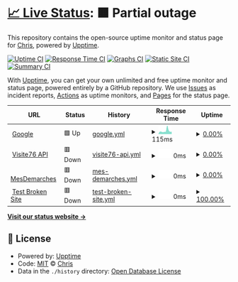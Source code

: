 # [📈 Live Status](https://PragmaChris.github.io/uptime): <!--live status--> **🟧 Partial outage**

This repository contains the open-source uptime monitor and status page for [Chris](https://PragmaChris.github.io/uptime), powered by [Upptime](https://github.com/upptime/upptime).

[![Uptime CI](https://github.com/PragmaChris/uptime/workflows/Uptime%20CI/badge.svg)](https://github.com/PragmaChris/uptime/actions?query=workflow%3A%22Uptime+CI%22)
[![Response Time CI](https://github.com/PragmaChris/uptime/workflows/Response%20Time%20CI/badge.svg)](https://github.com/PragmaChris/uptime/actions?query=workflow%3A%22Response+Time+CI%22)
[![Graphs CI](https://github.com/PragmaChris/uptime/workflows/Graphs%20CI/badge.svg)](https://github.com/PragmaChris/uptime/actions?query=workflow%3A%22Graphs+CI%22)
[![Static Site CI](https://github.com/PragmaChris/uptime/workflows/Static%20Site%20CI/badge.svg)](https://github.com/PragmaChris/uptime/actions?query=workflow%3A%22Static+Site+CI%22)
[![Summary CI](https://github.com/PragmaChris/uptime/workflows/Summary%20CI/badge.svg)](https://github.com/PragmaChris/uptime/actions?query=workflow%3A%22Summary+CI%22)

With [Upptime](https://upptime.js.org), you can get your own unlimited and free uptime monitor and status page, powered entirely by a GitHub repository. We use [Issues](https://github.com/PragmaChris/uptime/issues) as incident reports, [Actions](https://github.com/PragmaChris/uptime/actions) as uptime monitors, and [Pages](https://PragmaChris.github.io/uptime) for the status page.

<!--start: status pages-->
<!-- This summary is generated by Upptime (https://github.com/upptime/upptime) -->
<!-- Do not edit this manually, your changes will be overwritten -->
<!-- prettier-ignore -->
| URL | Status | History | Response Time | Uptime |
| --- | ------ | ------- | ------------- | ------ |
| <img alt="" src="https://icons.duckduckgo.com/ip3/www.google.com.ico" height="13"> [Google](https://www.google.com) | 🟩 Up | [google.yml](https://github.com/PragmaChris/uptime/commits/HEAD/history/google.yml) | <details><summary><img alt="Response time graph" src="./graphs/google/response-time-week.png" height="20"> 115ms</summary><br><a href="https://PragmaChris.github.io/uptime/history/google"><img alt="Response time 122" src="https://img.shields.io/endpoint?url=https%3A%2F%2Fraw.githubusercontent.com%2FPragmaChris%2Fuptime%2FHEAD%2Fapi%2Fgoogle%2Fresponse-time.json"></a><br><a href="https://PragmaChris.github.io/uptime/history/google"><img alt="24-hour response time 66" src="https://img.shields.io/endpoint?url=https%3A%2F%2Fraw.githubusercontent.com%2FPragmaChris%2Fuptime%2FHEAD%2Fapi%2Fgoogle%2Fresponse-time-day.json"></a><br><a href="https://PragmaChris.github.io/uptime/history/google"><img alt="7-day response time 115" src="https://img.shields.io/endpoint?url=https%3A%2F%2Fraw.githubusercontent.com%2FPragmaChris%2Fuptime%2FHEAD%2Fapi%2Fgoogle%2Fresponse-time-week.json"></a><br><a href="https://PragmaChris.github.io/uptime/history/google"><img alt="30-day response time 148" src="https://img.shields.io/endpoint?url=https%3A%2F%2Fraw.githubusercontent.com%2FPragmaChris%2Fuptime%2FHEAD%2Fapi%2Fgoogle%2Fresponse-time-month.json"></a><br><a href="https://PragmaChris.github.io/uptime/history/google"><img alt="1-year response time 122" src="https://img.shields.io/endpoint?url=https%3A%2F%2Fraw.githubusercontent.com%2FPragmaChris%2Fuptime%2FHEAD%2Fapi%2Fgoogle%2Fresponse-time-year.json"></a></details> | <details><summary><a href="https://PragmaChris.github.io/uptime/history/google">0.00%</a></summary><a href="https://PragmaChris.github.io/uptime/history/google"><img alt="All-time uptime 7.57%" src="https://img.shields.io/endpoint?url=https%3A%2F%2Fraw.githubusercontent.com%2FPragmaChris%2Fuptime%2FHEAD%2Fapi%2Fgoogle%2Fuptime.json"></a><br><a href="https://PragmaChris.github.io/uptime/history/google"><img alt="24-hour uptime 0.00%" src="https://img.shields.io/endpoint?url=https%3A%2F%2Fraw.githubusercontent.com%2FPragmaChris%2Fuptime%2FHEAD%2Fapi%2Fgoogle%2Fuptime-day.json"></a><br><a href="https://PragmaChris.github.io/uptime/history/google"><img alt="7-day uptime 0.00%" src="https://img.shields.io/endpoint?url=https%3A%2F%2Fraw.githubusercontent.com%2FPragmaChris%2Fuptime%2FHEAD%2Fapi%2Fgoogle%2Fuptime-week.json"></a><br><a href="https://PragmaChris.github.io/uptime/history/google"><img alt="30-day uptime 1.38%" src="https://img.shields.io/endpoint?url=https%3A%2F%2Fraw.githubusercontent.com%2FPragmaChris%2Fuptime%2FHEAD%2Fapi%2Fgoogle%2Fuptime-month.json"></a><br><a href="https://PragmaChris.github.io/uptime/history/google"><img alt="1-year uptime 7.57%" src="https://img.shields.io/endpoint?url=https%3A%2F%2Fraw.githubusercontent.com%2FPragmaChris%2Fuptime%2FHEAD%2Fapi%2Fgoogle%2Fuptime-year.json"></a></details>
| <img alt="" src="https://icons.duckduckgo.com/ip3/visite76.seinemaritime.fr.ico" height="13"> [Visite76 API](https://visite76.seinemaritime.fr/visite76-backend-ws/application/versions) | 🟥 Down | [visite76-api.yml](https://github.com/PragmaChris/uptime/commits/HEAD/history/visite76-api.yml) | <details><summary><img alt="Response time graph" src="./graphs/visite76-api/response-time-week.png" height="20"> 0ms</summary><br><a href="https://PragmaChris.github.io/uptime/history/visite76-api"><img alt="Response time 0" src="https://img.shields.io/endpoint?url=https%3A%2F%2Fraw.githubusercontent.com%2FPragmaChris%2Fuptime%2FHEAD%2Fapi%2Fvisite76-api%2Fresponse-time.json"></a><br><a href="https://PragmaChris.github.io/uptime/history/visite76-api"><img alt="24-hour response time 0" src="https://img.shields.io/endpoint?url=https%3A%2F%2Fraw.githubusercontent.com%2FPragmaChris%2Fuptime%2FHEAD%2Fapi%2Fvisite76-api%2Fresponse-time-day.json"></a><br><a href="https://PragmaChris.github.io/uptime/history/visite76-api"><img alt="7-day response time 0" src="https://img.shields.io/endpoint?url=https%3A%2F%2Fraw.githubusercontent.com%2FPragmaChris%2Fuptime%2FHEAD%2Fapi%2Fvisite76-api%2Fresponse-time-week.json"></a><br><a href="https://PragmaChris.github.io/uptime/history/visite76-api"><img alt="30-day response time 0" src="https://img.shields.io/endpoint?url=https%3A%2F%2Fraw.githubusercontent.com%2FPragmaChris%2Fuptime%2FHEAD%2Fapi%2Fvisite76-api%2Fresponse-time-month.json"></a><br><a href="https://PragmaChris.github.io/uptime/history/visite76-api"><img alt="1-year response time 0" src="https://img.shields.io/endpoint?url=https%3A%2F%2Fraw.githubusercontent.com%2FPragmaChris%2Fuptime%2FHEAD%2Fapi%2Fvisite76-api%2Fresponse-time-year.json"></a></details> | <details><summary><a href="https://PragmaChris.github.io/uptime/history/visite76-api">0.00%</a></summary><a href="https://PragmaChris.github.io/uptime/history/visite76-api"><img alt="All-time uptime 0.00%" src="https://img.shields.io/endpoint?url=https%3A%2F%2Fraw.githubusercontent.com%2FPragmaChris%2Fuptime%2FHEAD%2Fapi%2Fvisite76-api%2Fuptime.json"></a><br><a href="https://PragmaChris.github.io/uptime/history/visite76-api"><img alt="24-hour uptime 0.00%" src="https://img.shields.io/endpoint?url=https%3A%2F%2Fraw.githubusercontent.com%2FPragmaChris%2Fuptime%2FHEAD%2Fapi%2Fvisite76-api%2Fuptime-day.json"></a><br><a href="https://PragmaChris.github.io/uptime/history/visite76-api"><img alt="7-day uptime 0.00%" src="https://img.shields.io/endpoint?url=https%3A%2F%2Fraw.githubusercontent.com%2FPragmaChris%2Fuptime%2FHEAD%2Fapi%2Fvisite76-api%2Fuptime-week.json"></a><br><a href="https://PragmaChris.github.io/uptime/history/visite76-api"><img alt="30-day uptime 1.38%" src="https://img.shields.io/endpoint?url=https%3A%2F%2Fraw.githubusercontent.com%2FPragmaChris%2Fuptime%2FHEAD%2Fapi%2Fvisite76-api%2Fuptime-month.json"></a><br><a href="https://PragmaChris.github.io/uptime/history/visite76-api"><img alt="1-year uptime 0.00%" src="https://img.shields.io/endpoint?url=https%3A%2F%2Fraw.githubusercontent.com%2FPragmaChris%2Fuptime%2FHEAD%2Fapi%2Fvisite76-api%2Fuptime-year.json"></a></details>
| <img alt="" src="https://icons.duckduckgo.com/ip3/mesdemarches.seinemaritime.fr.ico" height="13"> [MesDemarches](https://mesdemarches.seinemaritime.fr) | 🟥 Down | [mes-demarches.yml](https://github.com/PragmaChris/uptime/commits/HEAD/history/mes-demarches.yml) | <details><summary><img alt="Response time graph" src="./graphs/mes-demarches/response-time-week.png" height="20"> 0ms</summary><br><a href="https://PragmaChris.github.io/uptime/history/mes-demarches"><img alt="Response time 0" src="https://img.shields.io/endpoint?url=https%3A%2F%2Fraw.githubusercontent.com%2FPragmaChris%2Fuptime%2FHEAD%2Fapi%2Fmes-demarches%2Fresponse-time.json"></a><br><a href="https://PragmaChris.github.io/uptime/history/mes-demarches"><img alt="24-hour response time 0" src="https://img.shields.io/endpoint?url=https%3A%2F%2Fraw.githubusercontent.com%2FPragmaChris%2Fuptime%2FHEAD%2Fapi%2Fmes-demarches%2Fresponse-time-day.json"></a><br><a href="https://PragmaChris.github.io/uptime/history/mes-demarches"><img alt="7-day response time 0" src="https://img.shields.io/endpoint?url=https%3A%2F%2Fraw.githubusercontent.com%2FPragmaChris%2Fuptime%2FHEAD%2Fapi%2Fmes-demarches%2Fresponse-time-week.json"></a><br><a href="https://PragmaChris.github.io/uptime/history/mes-demarches"><img alt="30-day response time 0" src="https://img.shields.io/endpoint?url=https%3A%2F%2Fraw.githubusercontent.com%2FPragmaChris%2Fuptime%2FHEAD%2Fapi%2Fmes-demarches%2Fresponse-time-month.json"></a><br><a href="https://PragmaChris.github.io/uptime/history/mes-demarches"><img alt="1-year response time 0" src="https://img.shields.io/endpoint?url=https%3A%2F%2Fraw.githubusercontent.com%2FPragmaChris%2Fuptime%2FHEAD%2Fapi%2Fmes-demarches%2Fresponse-time-year.json"></a></details> | <details><summary><a href="https://PragmaChris.github.io/uptime/history/mes-demarches">0.00%</a></summary><a href="https://PragmaChris.github.io/uptime/history/mes-demarches"><img alt="All-time uptime 0.00%" src="https://img.shields.io/endpoint?url=https%3A%2F%2Fraw.githubusercontent.com%2FPragmaChris%2Fuptime%2FHEAD%2Fapi%2Fmes-demarches%2Fuptime.json"></a><br><a href="https://PragmaChris.github.io/uptime/history/mes-demarches"><img alt="24-hour uptime 0.00%" src="https://img.shields.io/endpoint?url=https%3A%2F%2Fraw.githubusercontent.com%2FPragmaChris%2Fuptime%2FHEAD%2Fapi%2Fmes-demarches%2Fuptime-day.json"></a><br><a href="https://PragmaChris.github.io/uptime/history/mes-demarches"><img alt="7-day uptime 0.00%" src="https://img.shields.io/endpoint?url=https%3A%2F%2Fraw.githubusercontent.com%2FPragmaChris%2Fuptime%2FHEAD%2Fapi%2Fmes-demarches%2Fuptime-week.json"></a><br><a href="https://PragmaChris.github.io/uptime/history/mes-demarches"><img alt="30-day uptime 1.38%" src="https://img.shields.io/endpoint?url=https%3A%2F%2Fraw.githubusercontent.com%2FPragmaChris%2Fuptime%2FHEAD%2Fapi%2Fmes-demarches%2Fuptime-month.json"></a><br><a href="https://PragmaChris.github.io/uptime/history/mes-demarches"><img alt="1-year uptime 0.00%" src="https://img.shields.io/endpoint?url=https%3A%2F%2Fraw.githubusercontent.com%2FPragmaChris%2Fuptime%2FHEAD%2Fapi%2Fmes-demarches%2Fuptime-year.json"></a></details>
| <img alt="" src="https://icons.duckduckgo.com/ip3/thissitedoesnotexist.koj.co.ico" height="13"> [Test Broken Site](https://thissitedoesnotexist.koj.co) | 🟥 Down | [test-broken-site.yml](https://github.com/PragmaChris/uptime/commits/HEAD/history/test-broken-site.yml) | <details><summary><img alt="Response time graph" src="./graphs/test-broken-site/response-time-week.png" height="20"> 0ms</summary><br><a href="https://PragmaChris.github.io/uptime/history/test-broken-site"><img alt="Response time 0" src="https://img.shields.io/endpoint?url=https%3A%2F%2Fraw.githubusercontent.com%2FPragmaChris%2Fuptime%2FHEAD%2Fapi%2Ftest-broken-site%2Fresponse-time.json"></a><br><a href="https://PragmaChris.github.io/uptime/history/test-broken-site"><img alt="24-hour response time 0" src="https://img.shields.io/endpoint?url=https%3A%2F%2Fraw.githubusercontent.com%2FPragmaChris%2Fuptime%2FHEAD%2Fapi%2Ftest-broken-site%2Fresponse-time-day.json"></a><br><a href="https://PragmaChris.github.io/uptime/history/test-broken-site"><img alt="7-day response time 0" src="https://img.shields.io/endpoint?url=https%3A%2F%2Fraw.githubusercontent.com%2FPragmaChris%2Fuptime%2FHEAD%2Fapi%2Ftest-broken-site%2Fresponse-time-week.json"></a><br><a href="https://PragmaChris.github.io/uptime/history/test-broken-site"><img alt="30-day response time 0" src="https://img.shields.io/endpoint?url=https%3A%2F%2Fraw.githubusercontent.com%2FPragmaChris%2Fuptime%2FHEAD%2Fapi%2Ftest-broken-site%2Fresponse-time-month.json"></a><br><a href="https://PragmaChris.github.io/uptime/history/test-broken-site"><img alt="1-year response time 0" src="https://img.shields.io/endpoint?url=https%3A%2F%2Fraw.githubusercontent.com%2FPragmaChris%2Fuptime%2FHEAD%2Fapi%2Ftest-broken-site%2Fresponse-time-year.json"></a></details> | <details><summary><a href="https://PragmaChris.github.io/uptime/history/test-broken-site">100.00%</a></summary><a href="https://PragmaChris.github.io/uptime/history/test-broken-site"><img alt="All-time uptime 100.00%" src="https://img.shields.io/endpoint?url=https%3A%2F%2Fraw.githubusercontent.com%2FPragmaChris%2Fuptime%2FHEAD%2Fapi%2Ftest-broken-site%2Fuptime.json"></a><br><a href="https://PragmaChris.github.io/uptime/history/test-broken-site"><img alt="24-hour uptime 100.00%" src="https://img.shields.io/endpoint?url=https%3A%2F%2Fraw.githubusercontent.com%2FPragmaChris%2Fuptime%2FHEAD%2Fapi%2Ftest-broken-site%2Fuptime-day.json"></a><br><a href="https://PragmaChris.github.io/uptime/history/test-broken-site"><img alt="7-day uptime 100.00%" src="https://img.shields.io/endpoint?url=https%3A%2F%2Fraw.githubusercontent.com%2FPragmaChris%2Fuptime%2FHEAD%2Fapi%2Ftest-broken-site%2Fuptime-week.json"></a><br><a href="https://PragmaChris.github.io/uptime/history/test-broken-site"><img alt="30-day uptime 100.00%" src="https://img.shields.io/endpoint?url=https%3A%2F%2Fraw.githubusercontent.com%2FPragmaChris%2Fuptime%2FHEAD%2Fapi%2Ftest-broken-site%2Fuptime-month.json"></a><br><a href="https://PragmaChris.github.io/uptime/history/test-broken-site"><img alt="1-year uptime 100.00%" src="https://img.shields.io/endpoint?url=https%3A%2F%2Fraw.githubusercontent.com%2FPragmaChris%2Fuptime%2FHEAD%2Fapi%2Ftest-broken-site%2Fuptime-year.json"></a></details>

<!--end: status pages-->

[**Visit our status website →**](https://PragmaChris.github.io/uptime)

## 📄 License

- Powered by: [Upptime](https://github.com/upptime/upptime)
- Code: [MIT](./LICENSE) © [Chris](https://PragmaChris.github.io/uptime)
- Data in the `./history` directory: [Open Database License](https://opendatacommons.org/licenses/odbl/1-0/)
